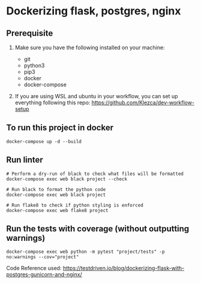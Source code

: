 # Dockerizing flask, postgres, nginx

## Prerequisite

1. Make sure you have the following installed on your machine:

   - git
   - python3
   - pip3
   - docker
   - docker-compose

2. If you are using WSL and ubuntu in your workflow, you can set up everything following this repo: <https://github.com/Klezca/dev-workflow-setup>

## To run this project in docker

```docker
docker-compose up -d --build
```

## Run linter

```docker
# Perform a dry-run of black to check what files will be formatted
docker-compose exec web black project --check

# Run black to format the python code
docker-compose exec web black project

# Run flake8 to check if python styling is enforced
docker-compose exec web flake8 project

```

## Run the tests with coverage (without outputting warnings)

```docker
docker-compose exec web python -m pytest "project/tests" -p no:warnings --cov="project"
```

Code Reference used: <https://testdriven.io/blog/dockerizing-flask-with-postgres-gunicorn-and-nginx/>
